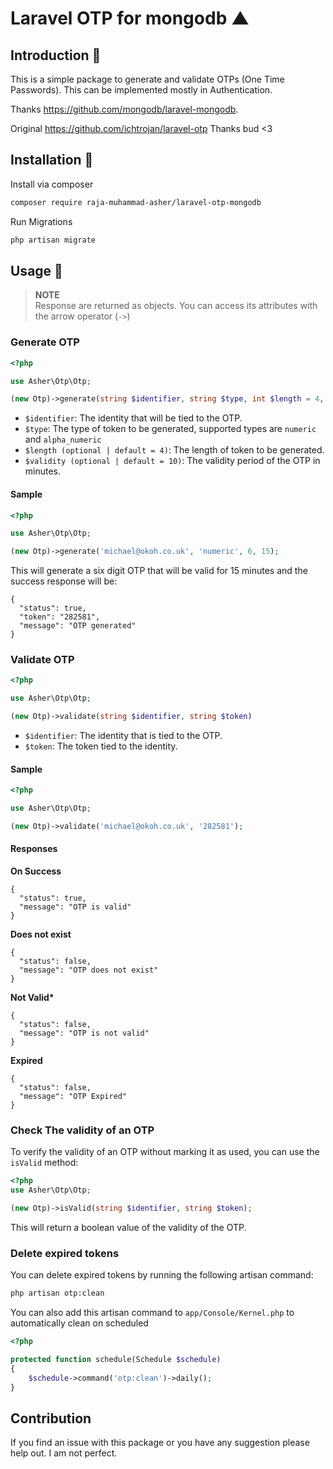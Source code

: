 # Laravel OTP for mongodb ▲

## Introduction 🖖

This is a simple package to generate and validate OTPs (One Time Passwords). This can be implemented mostly in Authentication.

Thanks https://github.com/mongodb/laravel-mongodb.

Original https://github.com/ichtrojan/laravel-otp Thanks bud <3

## Installation 💽

Install via composer

```bash
composer require raja-muhammad-asher/laravel-otp-mongodb
```

Run Migrations

```bash
php artisan migrate
```

## Usage 🧨

> **NOTE**</br>
> Response are returned as objects. You can access its attributes with the arrow operator (`->`)

### Generate OTP

```php
<?php

use Asher\Otp\Otp;

(new Otp)->generate(string $identifier, string $type, int $length = 4, int $validity = 10);
```

- `$identifier`: The identity that will be tied to the OTP.
- `$type`: The type of token to be generated, supported types are `numeric` and `alpha_numeric`
- `$length (optional | default = 4)`: The length of token to be generated.
- `$validity (optional | default = 10)`: The validity period of the OTP in minutes.

#### Sample

```php
<?php

use Asher\Otp\Otp;

(new Otp)->generate('michael@okoh.co.uk', 'numeric', 6, 15);
```

This will generate a six digit OTP that will be valid for 15 minutes and the success response will be:

```object
{
  "status": true,
  "token": "282581",
  "message": "OTP generated"
}
```

### Validate OTP

```php
<?php

use Asher\Otp\Otp;

(new Otp)->validate(string $identifier, string $token)
```

- `$identifier`: The identity that is tied to the OTP.
- `$token`: The token tied to the identity.

#### Sample

```php
<?php

use Asher\Otp\Otp;

(new Otp)->validate('michael@okoh.co.uk', '282581');
```

#### Responses

**On Success**

```object
{
  "status": true,
  "message": "OTP is valid"
}
```

**Does not exist**

```object
{
  "status": false,
  "message": "OTP does not exist"
}
```

**Not Valid\***

```object
{
  "status": false,
  "message": "OTP is not valid"
}
```

**Expired**

```object
{
  "status": false,
  "message": "OTP Expired"
}
```

### Check The validity of an OTP

To verify the validity of an OTP without marking it as used, you can use the `isValid` method:

```php
<?php
use Asher\Otp\Otp;

(new Otp)->isValid(string $identifier, string $token);
```

This will return a boolean value of the validity of the OTP.

### Delete expired tokens

You can delete expired tokens by running the following artisan command:

```bash
php artisan otp:clean
```

You can also add this artisan command to `app/Console/Kernel.php` to automatically clean on scheduled

```php
<?php

protected function schedule(Schedule $schedule)
{
    $schedule->command('otp:clean')->daily();
}
```

## Contribution

If you find an issue with this package or you have any suggestion please help out. I am not perfect.
